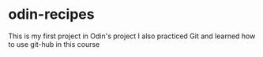 # odin-recipes
This is my first project in Odin's project
I also practiced Git and learned how to use git-hub in this course
